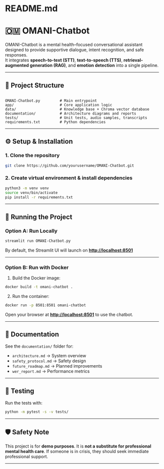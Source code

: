 # README.md

# 🇴🇲 OMANI-Chatbot

OMANI-Chatbot is a mental health–focused conversational assistant designed to provide supportive dialogue, intent recognition, and safe responses.  
It integrates **speech-to-text (STT)**, **text-to-speech (TTS)**, **retrieval-augmented generation (RAG)**, and **emotion detection** into a single pipeline.

---

## 📂 Project Structure
```

OMANI-Chatbot.py         # Main entrypoint
app/                     # Core application logic
data/                    # Knowledge base + Chroma vector database
documentation/           # Architecture diagrams and reports
tests/                   # Unit tests, audio samples, transcripts
requirements.txt         # Python dependencies

````

---

## ⚙️ Setup & Installation

### 1. Clone the repository
```bash
git clone https://github.com/yourusername/OMANI-Chatbot.git
````

### 2. Create virtual environment & install dependencies

```bash
python3 -m venv venv
source venv/bin/activate
pip install -r requirements.txt
```

---

## 🚀 Running the Project

### Option A: Run Locally

```bash
streamlit run OMANI-Chatbot.py
```

By default, the Streamlit UI will launch on **[http://localhost:8501](http://localhost:8501)**

---

### Option B: Run with Docker

1. Build the Docker image:

```bash
docker build -t omani-chatbot .
```

2. Run the container:

```bash
docker run -p 8501:8501 omani-chatbot
```

Open your browser at **[http://localhost:8501](http://localhost:8501)** to use the chatbot.

---

## 📖 Documentation

See the `documentation/` folder for:

* `architecture.md` → System overview
* `safety_protocol.md` → Safety design
* `future_roadmap.md` → Planned improvements
* `wer_report.md` → Performance metrics

---

## 🧪 Testing

Run the tests with:

```bash
python -m pytest -s -v tests/
```

---

## 🛡️ Safety Note

This project is for **demo purposes**.
It is **not a substitute for professional mental health care**. If someone is in crisis, they should seek immediate professional support.

---
